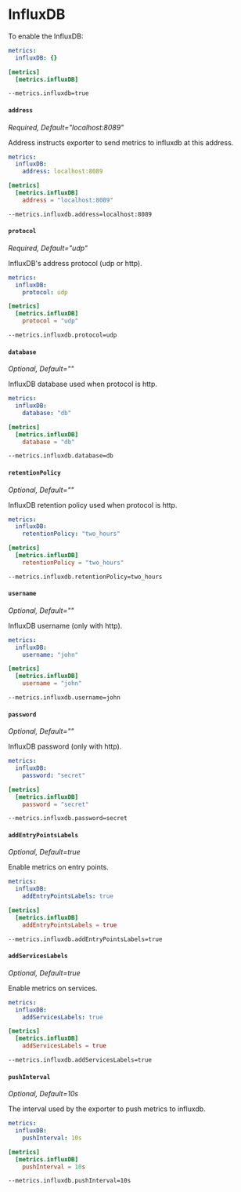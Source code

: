 # InfluxDB

To enable the InfluxDB:

```yaml tab="File (YAML)"
metrics:
  influxDB: {}
```

```toml tab="File (TOML)"
[metrics]
  [metrics.influxDB]
```

```bash tab="CLI"
--metrics.influxdb=true
```

#### `address`

_Required, Default="localhost:8089"_

Address instructs exporter to send metrics to influxdb at this address.

```yaml tab="File (YAML)"
metrics:
  influxDB:
    address: localhost:8089
```

```toml tab="File (TOML)"
[metrics]
  [metrics.influxDB]
    address = "localhost:8089"
```

```bash tab="CLI"
--metrics.influxdb.address=localhost:8089
```

#### `protocol`

_Required, Default="udp"_

InfluxDB's address protocol (udp or http).

```yaml tab="File (YAML)"
metrics:
  influxDB:
    protocol: udp
```

```toml tab="File (TOML)"
[metrics]
  [metrics.influxDB]
    protocol = "udp"
```

```bash tab="CLI"
--metrics.influxdb.protocol=udp
```

#### `database`

_Optional, Default=""_

InfluxDB database used when protocol is http.

```yaml tab="File (YAML)"
metrics:
  influxDB:
    database: "db"
```

```toml tab="File (TOML)"
[metrics]
  [metrics.influxDB]
    database = "db"
```

```bash tab="CLI"
--metrics.influxdb.database=db
```

#### `retentionPolicy`

_Optional, Default=""_

InfluxDB retention policy used when protocol is http.

```yaml tab="File (YAML)"
metrics:
  influxDB:
    retentionPolicy: "two_hours"
```

```toml tab="File (TOML)"
[metrics]
  [metrics.influxDB]
    retentionPolicy = "two_hours"
```

```bash tab="CLI"
--metrics.influxdb.retentionPolicy=two_hours
```

#### `username`

_Optional, Default=""_

InfluxDB username (only with http).

```yaml tab="File (YAML)"
metrics:
  influxDB:
    username: "john"
```

```toml tab="File (TOML)"
[metrics]
  [metrics.influxDB]
    username = "john"
```

```bash tab="CLI"
--metrics.influxdb.username=john
```

#### `password`

_Optional, Default=""_

InfluxDB password (only with http).

```yaml tab="File (YAML)"
metrics:
  influxDB:
    password: "secret"
```

```toml tab="File (TOML)"
[metrics]
  [metrics.influxDB]
    password = "secret"
```

```bash tab="CLI"
--metrics.influxdb.password=secret
```

#### `addEntryPointsLabels`

_Optional, Default=true_

Enable metrics on entry points.

```yaml tab="File (YAML)"
metrics:
  influxDB:
    addEntryPointsLabels: true
```

```toml tab="File (TOML)"
[metrics]
  [metrics.influxDB]
    addEntryPointsLabels = true
```

```bash tab="CLI"
--metrics.influxdb.addEntryPointsLabels=true
```

#### `addServicesLabels`

_Optional, Default=true_

Enable metrics on services.

```yaml tab="File (YAML)"
metrics:
  influxDB:
    addServicesLabels: true
```

```toml tab="File (TOML)"
[metrics]
  [metrics.influxDB]
    addServicesLabels = true
```

```bash tab="CLI"
--metrics.influxdb.addServicesLabels=true
```

#### `pushInterval`

_Optional, Default=10s_

The interval used by the exporter to push metrics to influxdb.

```yaml tab="File (YAML)"
metrics:
  influxDB:
    pushInterval: 10s
```

```toml tab="File (TOML)"
[metrics]
  [metrics.influxDB]
    pushInterval = 10s
```

```bash tab="CLI"
--metrics.influxdb.pushInterval=10s
```
